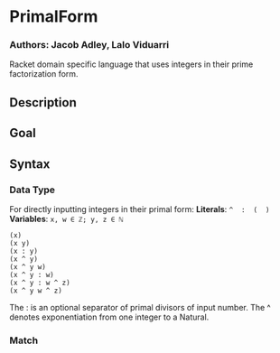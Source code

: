 # PrimalForm
### Authors: Jacob Adley, Lalo Viduarri

Racket domain specific language that uses integers in their prime factorization form.

## Description

## Goal

## Syntax

### Data Type
For directly inputting integers in their primal form:
**Literals**: ``^  :  (  )``
**Variables**: ``x, w ∈ ℤ; y, z ∈ ℕ``

```racket
(x)
(x y)
(x : y)
(x ^ y)
(x ^ y w)
(x ^ y : w)
(x ^ y : w ^ z)
(x ^ y w ^ z)
```

The : is an optional separator of primal divisors of input number.
The ^ denotes exponentiation from one integer to a Natural.

### Match

